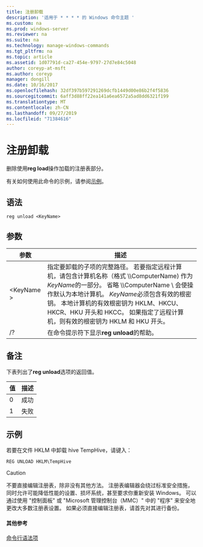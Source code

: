 ```yaml
---
title: 注册卸载
description: '适用于 * * * * 的 Windows 命令主题 '
ms.custom: na
ms.prod: windows-server
ms.reviewer: na
ms.suite: na
ms.technology: manage-windows-commands
ms.tgt_pltfrm: na
ms.topic: article
ms.assetid: 1d07791d-ca27-454e-9797-27d7e84c5048
author: coreyp-at-msft
ms.author: coreyp
manager: dongill
ms.date: 10/16/2017
ms.openlocfilehash: 32df397b597291269dcfb1449d00e86b2f4f5836
ms.sourcegitcommit: 6aff3d88ff22ea141a6ea6572a5ad8dd6321f199
ms.translationtype: MT
ms.contentlocale: zh-CN
ms.lasthandoff: 09/27/2019
ms.locfileid: "71384616"
---
```

# <a name="reg-unload"></a>注册卸载



删除使用**reg load**操作加载的注册表部分。

有关如何使用此命令的示例，请参阅[示例](#BKMK_examples)。

## <a name="syntax"></a>语法

```
reg unload <KeyName>
```

## <a name="parameters"></a>参数

|参数|描述|
|---------|-----------|
|\<KeyName >|指定要卸载的子项的完整路径。 若要指定远程计算机，请包含计算机名称（格式 \\\\ComputerName\) 作为*KeyName*的一部分。 省略 \\\\ComputerName \ 会使操作默认为本地计算机。 *KeyName*必须包含有效的根密钥。 本地计算机的有效根密钥为 HKLM、HKCU、HKCR、HKU 开头和 HKCC。 如果指定了远程计算机，则有效的根密钥为 HKLM 和 HKU 开头。|
|/?|在命令提示符下显示**reg unload**的帮助。|

## <a name="remarks"></a>备注

下表列出了**reg unload**选项的返回值。

|值|描述|
|-----|-----------|
|0|成功|
|1|失败|

## <a name="BKMK_examples"></a>示例

若要在文件 HKLM 中卸载 hive TempHive，请键入：
```
REG UNLOAD HKLM\TempHive
```

> [!CAUTION]
> 不要直接编辑注册表，除非没有其他方法。 注册表编辑器会绕过标准安全措施，同时允许可能降低性能的设置、损坏系统，甚至要求你重新安装 Windows。 可以通过使用 "控制面板" 或 "Microsoft 管理控制台（MMC）" 中的 "程序" 来安全地更改大多数注册表设置。 如果必须直接编辑注册表，请首先对其进行备份。

#### <a name="additional-references"></a>其他参考

[命令行语法项](command-line-syntax-key.md)